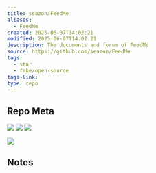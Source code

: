 ```yaml
---
title: seazon/FeedMe
aliases:
  - FeedMe
created: 2025-06-07T14:02:21
modified: 2025-06-07T14:02:21
description: The documents and forum of FeedMe
source: https://github.com/seazon/FeedMe
tags:
  - star
  - fake/open-source
tags-link: 
type: repo
---
```

## Repo Meta

![](https://img.shields.io/github/stars/seazon/FeedMe?style=for-the-badge&label=stars) ![](https://img.shields.io/github/repo-size/seazon/FeedMe?style=for-the-badge&label=size) ![](https://img.shields.io/github/created-at/seazon/FeedMe?style=for-the-badge&label=since)

[![](https://github-readme-stats.vercel.app/api/pin/?username=seazon&repo=FeedMe&bg_color=00000000)](https://github.com/seazon/FeedMe)

## Notes

